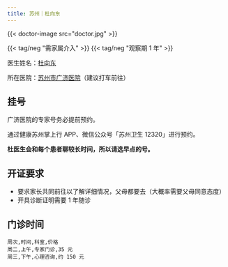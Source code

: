 ```yaml
---
title: 苏州｜杜向东
---
```


{{< doctor-image src="doctor.jpg" >}}

{{< tag/neg "需家属介入" >}} {{< tag/neg "观察期 1 年" >}}

医生姓名：[杜向东](https://www.haodf.com/doctor/6964352508.html)

所在医院：[苏州市广济医院](https://amap.com/place/B0FFI8VRDI)（建议打车前往）

## 挂号

广济医院的专家号务必提前预约。

通过健康苏州掌上行 APP、微信公众号「苏州卫生 12320」进行预约。

**杜医生会和每个患者聊较长时间，所以请选早点的号。**

## 开证要求

- 要求家长共同前往以了解详细情况，父母都要去（大概率需要父母同意态度）
- 开具诊断证明需要 1 年随诊

## 门诊时间

```csv
周次,时间,科室,价格
周二,上午,专家门诊,35 元
周三,下午,心理咨询,约 150 元
```
